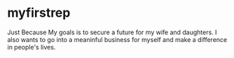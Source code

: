 # myfirstrep
Just Because
My goals is to secure a future for my wife and daughters. I also wants to go into a meaninful business for myself and make a difference in people's lives.
